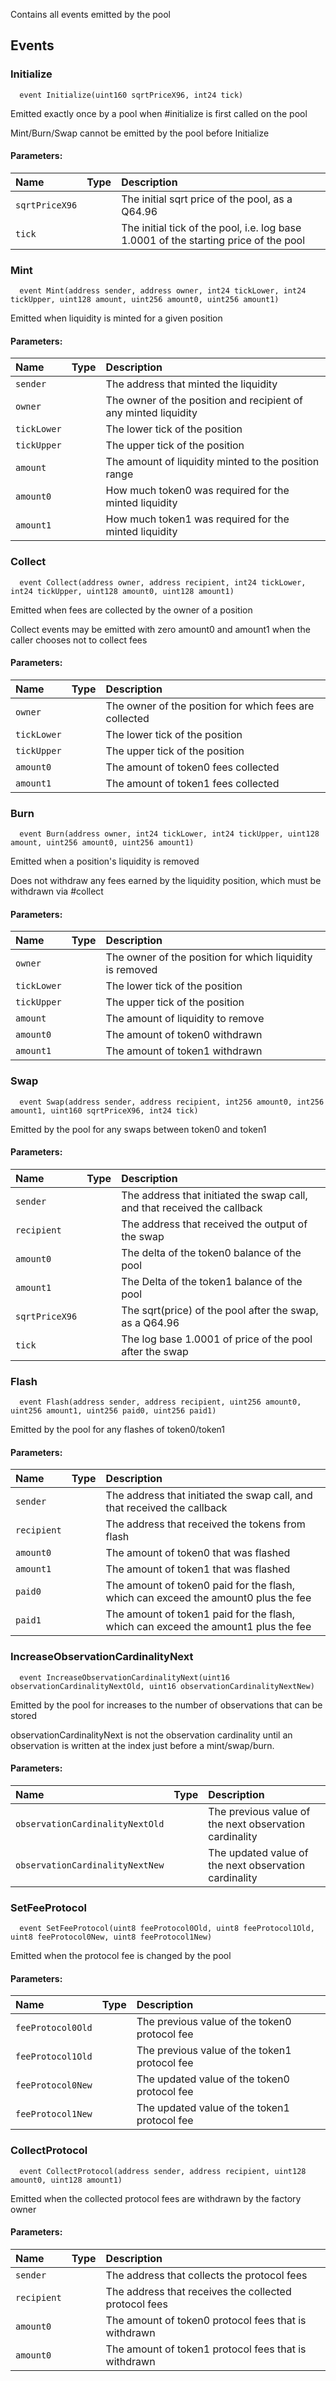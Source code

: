 Contains all events emitted by the pool


## Events
### Initialize
```solidity
  event Initialize(uint160 sqrtPriceX96, int24 tick)
```
Emitted exactly once by a pool when #initialize is first called on the pool

Mint/Burn/Swap cannot be emitted by the pool before Initialize

#### Parameters:
| Name                           | Type          | Description                                    |
| :----------------------------- | :------------ | :--------------------------------------------- |
|`sqrtPriceX96`|  | The initial sqrt price of the pool, as a Q64.96
|`tick`|  | The initial tick of the pool, i.e. log base 1.0001 of the starting price of the pool
### Mint
```solidity
  event Mint(address sender, address owner, int24 tickLower, int24 tickUpper, uint128 amount, uint256 amount0, uint256 amount1)
```
Emitted when liquidity is minted for a given position


#### Parameters:
| Name                           | Type          | Description                                    |
| :----------------------------- | :------------ | :--------------------------------------------- |
|`sender`|  | The address that minted the liquidity
|`owner`|  | The owner of the position and recipient of any minted liquidity
|`tickLower`|  | The lower tick of the position
|`tickUpper`|  | The upper tick of the position
|`amount`|  | The amount of liquidity minted to the position range
|`amount0`|  | How much token0 was required for the minted liquidity
|`amount1`|  | How much token1 was required for the minted liquidity
### Collect
```solidity
  event Collect(address owner, address recipient, int24 tickLower, int24 tickUpper, uint128 amount0, uint128 amount1)
```
Emitted when fees are collected by the owner of a position

Collect events may be emitted with zero amount0 and amount1 when the caller chooses not to collect fees

#### Parameters:
| Name                           | Type          | Description                                    |
| :----------------------------- | :------------ | :--------------------------------------------- |
|`owner`|  | The owner of the position for which fees are collected
|`tickLower`|  | The lower tick of the position
|`tickUpper`|  | The upper tick of the position
|`amount0`|  | The amount of token0 fees collected
|`amount1`|  | The amount of token1 fees collected
### Burn
```solidity
  event Burn(address owner, int24 tickLower, int24 tickUpper, uint128 amount, uint256 amount0, uint256 amount1)
```
Emitted when a position's liquidity is removed

Does not withdraw any fees earned by the liquidity position, which must be withdrawn via #collect

#### Parameters:
| Name                           | Type          | Description                                    |
| :----------------------------- | :------------ | :--------------------------------------------- |
|`owner`|  | The owner of the position for which liquidity is removed
|`tickLower`|  | The lower tick of the position
|`tickUpper`|  | The upper tick of the position
|`amount`|  | The amount of liquidity to remove
|`amount0`|  | The amount of token0 withdrawn
|`amount1`|  | The amount of token1 withdrawn
### Swap
```solidity
  event Swap(address sender, address recipient, int256 amount0, int256 amount1, uint160 sqrtPriceX96, int24 tick)
```
Emitted by the pool for any swaps between token0 and token1


#### Parameters:
| Name                           | Type          | Description                                    |
| :----------------------------- | :------------ | :--------------------------------------------- |
|`sender`|  | The address that initiated the swap call, and that received the callback
|`recipient`|  | The address that received the output of the swap
|`amount0`|  | The delta of the token0 balance of the pool
|`amount1`|  | The Delta of the token1 balance of the pool
|`sqrtPriceX96`|  | The sqrt(price) of the pool after the swap, as a Q64.96
|`tick`|  | The log base 1.0001 of price of the pool after the swap
### Flash
```solidity
  event Flash(address sender, address recipient, uint256 amount0, uint256 amount1, uint256 paid0, uint256 paid1)
```
Emitted by the pool for any flashes of token0/token1


#### Parameters:
| Name                           | Type          | Description                                    |
| :----------------------------- | :------------ | :--------------------------------------------- |
|`sender`|  | The address that initiated the swap call, and that received the callback
|`recipient`|  | The address that received the tokens from flash
|`amount0`|  | The amount of token0 that was flashed
|`amount1`|  | The amount of token1 that was flashed
|`paid0`|  | The amount of token0 paid for the flash, which can exceed the amount0 plus the fee
|`paid1`|  | The amount of token1 paid for the flash, which can exceed the amount1 plus the fee
### IncreaseObservationCardinalityNext
```solidity
  event IncreaseObservationCardinalityNext(uint16 observationCardinalityNextOld, uint16 observationCardinalityNextNew)
```
Emitted by the pool for increases to the number of observations that can be stored

observationCardinalityNext is not the observation cardinality until an observation is written at the index
just before a mint/swap/burn.

#### Parameters:
| Name                           | Type          | Description                                    |
| :----------------------------- | :------------ | :--------------------------------------------- |
|`observationCardinalityNextOld`|  | The previous value of the next observation cardinality
|`observationCardinalityNextNew`|  | The updated value of the next observation cardinality
### SetFeeProtocol
```solidity
  event SetFeeProtocol(uint8 feeProtocol0Old, uint8 feeProtocol1Old, uint8 feeProtocol0New, uint8 feeProtocol1New)
```
Emitted when the protocol fee is changed by the pool


#### Parameters:
| Name                           | Type          | Description                                    |
| :----------------------------- | :------------ | :--------------------------------------------- |
|`feeProtocol0Old`|  | The previous value of the token0 protocol fee
|`feeProtocol1Old`|  | The previous value of the token1 protocol fee
|`feeProtocol0New`|  | The updated value of the token0 protocol fee
|`feeProtocol1New`|  | The updated value of the token1 protocol fee
### CollectProtocol
```solidity
  event CollectProtocol(address sender, address recipient, uint128 amount0, uint128 amount1)
```
Emitted when the collected protocol fees are withdrawn by the factory owner


#### Parameters:
| Name                           | Type          | Description                                    |
| :----------------------------- | :------------ | :--------------------------------------------- |
|`sender`|  | The address that collects the protocol fees
|`recipient`|  | The address that receives the collected protocol fees
|`amount0`|  | The amount of token0 protocol fees that is withdrawn
|`amount0`|  | The amount of token1 protocol fees that is withdrawn
